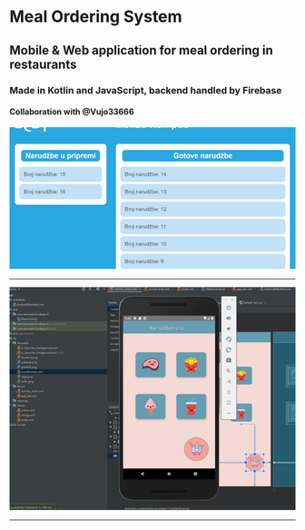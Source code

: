 <h1>Meal Ordering System</h1>
<h2>Mobile &amp; Web application for meal ordering in restaurants</h2>
<h3>Made in Kotlin and JavaScript, backend handled by Firebase</h3>
<h4>Collaboration with @Vujo33666 </h4>
<img src = https://github.com/Mathlete98/Meal_Ordering_System/blob/main/Images/mealPic1.png>
<hr>
<img src = https://github.com/Mathlete98/Meal_Ordering_System/blob/main/Images/mealPic2.png>
<hr>
